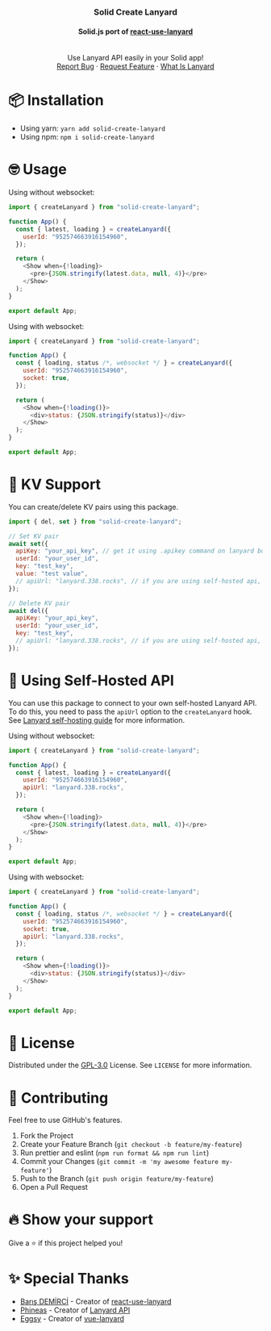 <p align="center">
  <h3 align="center">Solid Create Lanyard</h3>
  <h4 align="center">Solid.js port of <a href="https://github.com/barbarbar338/react-use-lanyard">react-use-lanyard</a></h3>

<p align="center">
<br/>
    Use Lanyard API easily in your Solid app!
    <br />
    <a href="https://github.com/barbarbar338/solid-create-lanyard/issues">Report Bug</a>
    ·
    <a href="https://github.com/barbarbar338/solid-create-lanyard/issues">Request Feature</a>
    ·
    <a href="https://github.com/Phineas/lanyard">What Is Lanyard</a>
  </p>
</p>

# 📦 Installation

- Using yarn: `yarn add solid-create-lanyard`
- Using npm: `npm i solid-create-lanyard`

# 🤓 Usage

Using without websocket:

```js
import { createLanyard } from "solid-create-lanyard";

function App() {
  const { latest, loading } = createLanyard({
    userId: "952574663916154960",
  });

  return (
    <Show when={!loading}>
      <pre>{JSON.stringify(latest.data, null, 4)}</pre>
    </Show>
  );
}

export default App;
```

Using with websocket:

```js
import { createLanyard } from "solid-create-lanyard";

function App() {
  const { loading, status /*, websocket */ } = createLanyard({
    userId: "952574663916154960",
    socket: true,
  });

  return (
    <Show when={!loading()}>
      <div>status: {JSON.stringify(status)}</div>
    </Show>
  );
}

export default App;
```

# 🔐 KV Support

You can create/delete KV pairs using this package.

```js
import { del, set } from "solid-create-lanyard";

// Set KV pair
await set({
  apiKey: "your_api_key", // get it using .apikey command on lanyard bot
  userId: "your_user_id",
  key: "test_key",
  value: "test value",
  // apiUrl: "lanyard.338.rocks", // if you are using self-hosted api, not required by default
});

// Delete KV pair
await del({
  apiKey: "your_api_key",
  userId: "your_user_id",
  key: "test_key",
  // apiUrl: "lanyard.338.rocks", // if you are using self-hosted api, not required by default
});
```

# 🤞 Using Self-Hosted API

You can use this package to connect to your own self-hosted Lanyard API. To do
this, you need to pass the `apiUrl` option to the `createLanyard` hook. See
[Lanyard self-hosting guide](https://github.com/Phineas/lanyard#self-host-with-docker)
for more information.

Using without websocket:

```js
import { createLanyard } from "solid-create-lanyard";

function App() {
  const { latest, loading } = createLanyard({
    userId: "952574663916154960",
    apiUrl: "lanyard.338.rocks",
  });

  return (
    <Show when={!loading}>
      <pre>{JSON.stringify(latest.data, null, 4)}</pre>
    </Show>
  );
}

export default App;
```

Using with websocket:

```js
import { createLanyard } from "solid-create-lanyard";

function App() {
  const { loading, status /*, websocket */ } = createLanyard({
    userId: "952574663916154960",
    socket: true,
    apiUrl: "lanyard.338.rocks",
  });

  return (
    <Show when={!loading()}>
      <div>status: {JSON.stringify(status)}</div>
    </Show>
  );
}

export default App;
```

# 📄 License

Distributed under the [GPL-3.0](https://www.gnu.org/licenses/gpl-3.0.html)
License. See `LICENSE` for more information.

# 🧦 Contributing

Feel free to use GitHub's features.

1. Fork the Project
2. Create your Feature Branch (`git checkout -b feature/my-feature`)
3. Run prettier and eslint (`npm run format && npm run lint`)
4. Commit your Changes (`git commit -m 'my awesome feature my-feature'`)
5. Push to the Branch (`git push origin feature/my-feature`)
6. Open a Pull Request

# 🔥 Show your support

Give a ⭐️ if this project helped you!

# ✨ Special Thanks

- [Barış DEMİRCİ](https://github.com/barbarbar338) - Creator of
  [react-use-lanyard](https://github.com/barbarbar338/react-use-lanyard)
- [Phineas](https://github.com/Phineas) - Creator of
  [Lanyard API](https://github.com/Phineas/lanyard)
- [Eggsy](https://github.com/eggsy) - Creator of
  [vue-lanyard](https://www.npmjs.com/package/@eggsydev/vue-lanyard)
